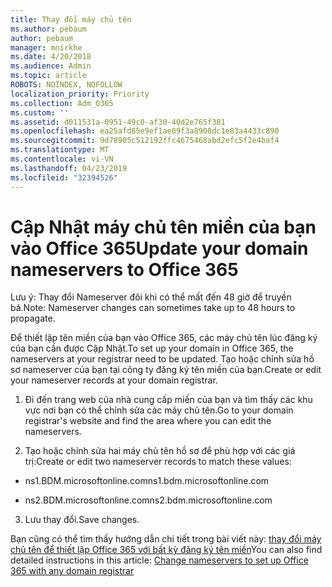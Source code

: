 ```yaml
---
title: Thay đổi máy chủ tên
ms.author: pebaum
author: pebaum
manager: mnirkhe
ms.date: 4/20/2018
ms.audience: Admin
ms.topic: article
ROBOTS: NOINDEX, NOFOLLOW
localization_priority: Priority
ms.collection: Adm_O365
ms.custom: ''
ms.assetid: d011531a-0951-49c0-af30-40d2e765f381
ms.openlocfilehash: ea25afd85e9ef1ae89f3a8908dc1e83a4433c890
ms.sourcegitcommit: 9d78905c512192ffc4675468abd2efc5f2e4baf4
ms.translationtype: MT
ms.contentlocale: vi-VN
ms.lasthandoff: 04/23/2019
ms.locfileid: "32394526"
---
```

# <a name="update-your-domain-nameservers-to-office-365"></a><span data-ttu-id="9b3c1-102">Cập Nhật máy chủ tên miền của bạn vào Office 365</span><span class="sxs-lookup"><span data-stu-id="9b3c1-102">Update your domain nameservers to Office 365</span></span>

<span data-ttu-id="9b3c1-103">Lưu ý: Thay đổi Nameserver đôi khi có thể mất đến 48 giờ để truyền bá.</span><span class="sxs-lookup"><span data-stu-id="9b3c1-103">Note: Nameserver changes can sometimes take up to 48 hours to propagate.</span></span>
  
<span data-ttu-id="9b3c1-104">Để thiết lập tên miền của bạn vào Office 365, các máy chủ tên lúc đăng ký của bạn cần được Cập Nhật.</span><span class="sxs-lookup"><span data-stu-id="9b3c1-104">To set up your domain in Office 365, the nameservers at your registrar need to be updated.</span></span> <span data-ttu-id="9b3c1-105">Tạo hoặc chỉnh sửa hồ sơ nameserver của bạn tại công ty đăng ký tên miền của bạn.</span><span class="sxs-lookup"><span data-stu-id="9b3c1-105">Create or edit your nameserver records at your domain registrar.</span></span>
  
1. <span data-ttu-id="9b3c1-106">Đi đến trang web của nhà cung cấp miền của bạn và tìm thấy các khu vực nơi bạn có thể chỉnh sửa các máy chủ tên.</span><span class="sxs-lookup"><span data-stu-id="9b3c1-106">Go to your domain registrar's website and find the area where you can edit the nameservers.</span></span>
    
2. <span data-ttu-id="9b3c1-107">Tạo hoặc chỉnh sửa hai máy chủ tên hồ sơ để phù hợp với các giá trị:</span><span class="sxs-lookup"><span data-stu-id="9b3c1-107">Create or edit two nameserver records to match these values:</span></span>
    
  - <span data-ttu-id="9b3c1-108">ns1.BDM.microsoftonline.com</span><span class="sxs-lookup"><span data-stu-id="9b3c1-108">ns1.bdm.microsoftonline.com</span></span>
    
  - <span data-ttu-id="9b3c1-109">ns2.BDM.microsoftonline.com</span><span class="sxs-lookup"><span data-stu-id="9b3c1-109">ns2.bdm.microsoftonline.com</span></span>
    
3. <span data-ttu-id="9b3c1-110">Lưu thay đổi.</span><span class="sxs-lookup"><span data-stu-id="9b3c1-110">Save changes.</span></span>
    
<span data-ttu-id="9b3c1-111">Bạn cũng có thể tìm thấy hướng dẫn chi tiết trong bài viết này: [thay đổi máy chủ tên để thiết lập Office 365 với bất kỳ đăng ký tên miền](https://support.office.com/article/Change-nameservers-at-any-domain-registrar-to-set-up-Office-365-a8b487a9-2a45-4581-9dc4-5d28a47010a2.aspx)</span><span class="sxs-lookup"><span data-stu-id="9b3c1-111">You can also find detailed instructions in this article: [Change nameservers to set up Office 365 with any domain registrar](https://support.office.com/article/Change-nameservers-at-any-domain-registrar-to-set-up-Office-365-a8b487a9-2a45-4581-9dc4-5d28a47010a2.aspx)</span></span>
  

